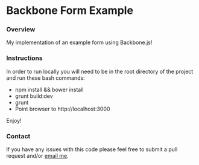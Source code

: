 Backbone Form Example
===

### Overview

My implementation of an example form using Backbone.js!

### Instructions

In order to run locally you will need to be in the root directory of the project and run these bash commands:

* npm install && bower install
* grunt build:dev
* grunt
* Point browser to http://localhost:3000

Enjoy!

### Contact

If you have any issues with this code please feel free to submit a pull request and/or [email me](mailto:alexandermichaelmiranda@gmail.com).
